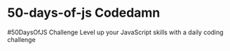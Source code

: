 # 50-days-of-js Codedamn
#50DaysOfJS Challenge Level up your JavaScript skills with a daily coding challenge
